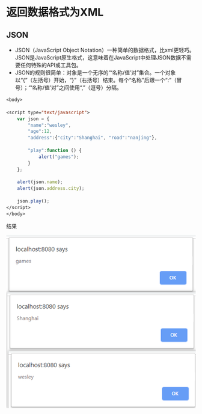 # 返回数据格式为XML

## JSON

- JSON（JavaScript Object  Notation）一种简单的数据格式，比xml更轻巧。JSON是JavaScript原生格式，这意味着在JavaScript中处理JSON数据不需要任何特殊的API或工具包。 
- JSON的规则很简单：对象是一个无序的“‘名称/值’对”集合。一个对象以“{”（左括号）开始，“}”（右括号）结束。每个“名称”后跟一个“:”（冒号）；“‘名称/值’对”之间使用“,”（逗号）分隔。

```jsp
<body>

<script type="text/javascript">
    var json = {
        "name":"wesley",
        "age":12,
        "address":{"city":"Shanghai", "road":"nanjing"},

        "play":function () {
            alert("games");
        }
    };

    alert(json.name);
    alert(json.address.city);

    json.play();
</script>
</body>
```

结果

![](pic/Snipaste_2019-03-19_20-26-26.png)